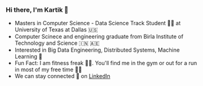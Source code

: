 ### Hi there, I'm Kartik 👋 
- Masters in Computer Science - Data Science Track Student :technologist:	 at University of Texas at Dallas :us:
- Computer Scinece and engineering graduate from Birla Institute of Technology and Science :india:	:united_arab_emirates:
- Interested in Big Data Engineering, Distributed Systems, Machine Learning :robot:	
- Fun Fact: I am fitness freak :running_man:. You'll find me in the gym or out for a run in most of my free time :weight_lifting_man:
- We can stay connected :handshake: on [LinkedIn](https://www.linkedin.com/in/kartik-anand-1aa54020b/)
<!--
**KartikAnand17/KartikAnand17** is a ✨ _special_ ✨ repository because its `README.md` (this file) appears on your GitHub profile.

Here are some ideas to get you started:

- 🔭 I’m currently working on ...
- 🌱 I’m currently learning ...
- 👯 I’m looking to collaborate on ...
- 🤔 I’m looking for help with ...
- 💬 Ask me about ...
- 📫 How to reach me: ...
- 😄 Pronouns: ...
- ⚡ Fun fact: ...
-->
